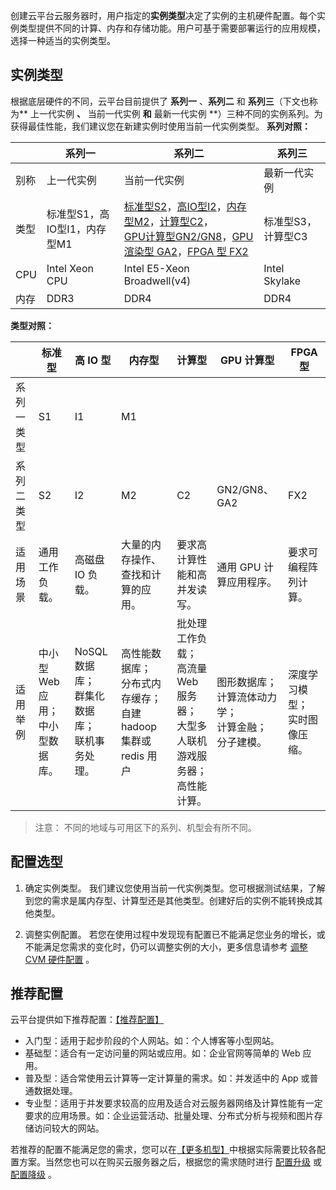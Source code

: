 
创建云平台云服务器时，用户指定的**实例类型**决定了实例的主机硬件配置。每个实例类型提供不同的计算、内存和存储功能。用户可基于需要部署运行的应用规模，选择一种适当的实例类型。

## 实例类型
根据底层硬件的不同，云平台目前提供了 **系列一** 、**系列二** 和 **系列三**（下文也称为** 上一代实例 **、** 当前一代实例 **和** 最新一代实例 **）三种不同的实例系列。为获得最佳性能，我们建议您在新建实例时使用当前一代实例类型。
**系列对照：**

|  | 系列一| <B>系列二</B> | <B>系列三</B> |
| ------ | ------  | ------  |------  |
| 别称 | 上一代实例   | 当前一代实例 |最新一代实例  |
| 类型 | 标准型S1，高IO型I1，内存型M1  | [标准型S2](/doc/product/213/7154)，[高IO型I2](/doc/product/213/7155)，[内存型M2](/doc/product/213/7156)，[计算型C2](/doc/product/213/7157)，</br>[GPU计算型GN2/GN8](/doc/product/560)，[GPU 渲染型 GA2](http://tcecqpoc.fsphere.cn/document/product/213/11962)，[FPGA 型 FX2](/doc/product/565)  |标准型S3，计算型C3  | 
| CPU | Intel Xeon CPU |  Intel E5-Xeon Broadwell(v4) |Intel  Skylake|
| 内存 | DDR3 | DDR4 |DDR4 |


**类型对照：**

| | 标准型 | 高 IO 型 | 内存型 | 计算型 | GPU 计算型 |FPGA 型 |
| ------ | ------  | ------  | ------  | ------  | ------  | ------  |
| 系列一类型 | S1 | I1 | M1 |  |  |  |
| 系列二类型 | S2 | I2 | M2 | C2 | GN2/GN8、GA2 | FX2 |
| 适用场景 | 通用工作负载。 | 高磁盘 IO 负载。 | 大量的内存操作、查找和计算的应用。 | 要求高计算性能和高并发读写。 | 通用 GPU 计算应用程序。 | 要求可编程阵列计算。 |
| 适用举例 | 中小型 Web 应用；<br/>中小型数据库。 | NoSQL 数据库；<br/>群集化数据库；<br/>联机事务处理。 | 高性能数据库；<br/>分布式内存缓存；<br/>自建 hadoop 集群或 redis 用户 | 批处理工作负载；<br/>高流量 Web 服务器；<br/>大型多人联机游戏服务器；<br/>高性能计算。 | 图形数据库；<br/>计算流体动力学；<br/>计算金融；<br/>分子建模。 | 深度学习模型；<br/>实时图像压缩。 |
>注意：
>不同的地域与可用区下的系列、机型会有所不同。

## 配置选型
1. 确定实例类型。
我们建议您使用当前一代实例类型。您可根据测试结果，了解到您的需求是属内存型、计算型还是其他类型。创建好后的实例不能转换成其他类型。

2. 调整实例配置。
若您在使用过程中发现现有配置已不能满足您业务的增长，或不能满足您需求的变化时，仍可以调整实例的大小，更多信息请参考 [调整 CVM 硬件配置](/doc/product/213/5730) 。

## 推荐配置

云平台提供如下推荐配置：[【推荐配置】](http://tcecqpoc.fsphere.cn/act/recommended)
- 入门型：适用于起步阶段的个人网站。如：个人博客等小型网站。
- 基础型：适合有一定访问量的网站或应用。如：企业官网等简单的 Web 应用。
- 普及型：适合常使用云计算等一定计算量的需求。如：并发适中的 App 或普通数据处理。
- 专业型：适用于并发要求较高的应用及适合对云服务器网络及计算性能有一定要求的应用场景。如：企业运营活动、批量处理、分布式分析与视频和图片存储访问较大的网站。

若推荐的配置不能满足您的需求，您可以在[【更多机型】](https://buy.tce.fsphere.cn/cvm)中根据实际需要比较各配置方案。当然您也可以在购买云服务器之后，根据您的需求随时进行 [配置升级](/doc/product/213/%E8%B0%83%E6%95%B4CVM%E5%AE%9E%E4%BE%8B%E9%85%8D%E7%BD%AE#1.-配置升级) 或 [配置降级](/doc/product/213/%E8%B0%83%E6%95%B4CVM%E5%AE%9E%E4%BE%8B%E9%85%8D%E7%BD%AE#2.-配置降级) 。







